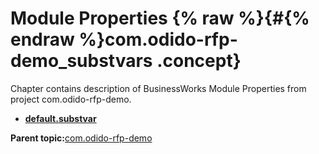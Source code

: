 # Module Properties {% raw %}{#{% endraw %}com.odido-rfp-demo_substvars .concept}

Chapter contains description of BusinessWorks Module Properties from project com.odido-rfp-demo.

-   **[default.substvar](../../../projects/com.odido-rfp-demo/META-INF/default.substvar.md)**  


**Parent topic:**[com.odido-rfp-demo](../../../projects/com.odido-rfp-demo/com.odido-rfp-demo.md)

